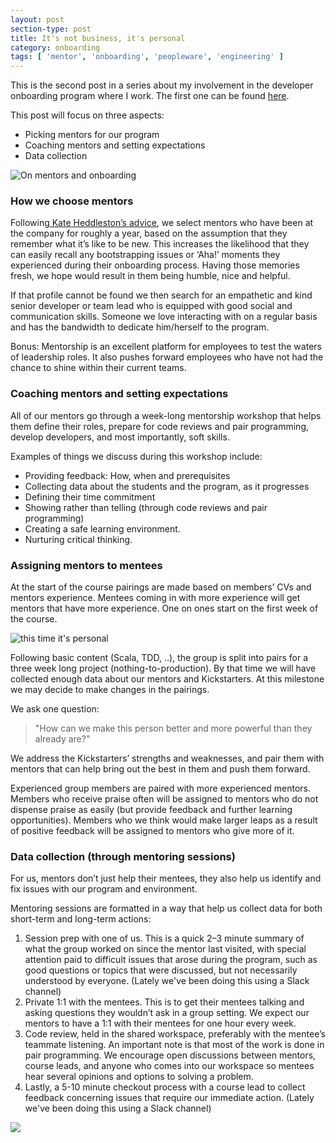 ```yaml
---
layout: post
section-type: post
title: It's not business, it's personal
category: onboarding
tags: [ 'mentor', 'onboarding', 'peopleware', 'engineering' ]
---
```


This is the second post in a series about my involvement in the developer onboarding program where I work. The first one can be found [here](https://karenmeep.github.io/on-boarding/2016/01/01/more-than-an-office.html).

This post will focus on three aspects:

* Picking mentors for our program
* Coaching mentors and setting expectations
* Data collection

![On mentors and onboarding](https://karenmeep.github.io/img/mentorsandonboarding.png)

### How we choose mentors

Following[ Kate Heddleston’s advice](https://kateheddleston.com/blog/onboarding-and-the-cost-of-team-debt), we select mentors who have been at the company for roughly a year, based on the assumption that they remember what it’s like to be new. This increases the likelihood that they can easily recall any bootstrapping issues or ‘Aha!’ moments they experienced during their onboarding process. Having those memories fresh, we hope would result in them being humble, nice and helpful.

If that profile cannot be found we then search for an empathetic and kind senior developer or team lead who is equipped with good social and communication skills. Someone we love interacting with on a regular basis and has the bandwidth to dedicate him/herself to the program.

Bonus: Mentorship is an excellent platform for employees to test the waters of leadership roles. It also pushes forward employees who have not had the chance to shine within their current teams. 

### Coaching mentors and setting expectations

All of our mentors go through a week-long mentorship workshop that helps them define their roles, prepare for code reviews and pair programming, develop developers, and most importantly, soft skills.

Examples of things we discuss during this workshop include:

* Providing feedback: How, when and prerequisites
* Collecting data about the students and the program, as it progresses
* Defining their time commitment
* Showing rather than telling (through code reviews and pair programming)
* Creating a safe learning environment. 
* Nurturing critical thinking.

### Assigning mentors to mentees

At the start of the course pairings are made based on members’ CVs and mentors experience. Mentees coming in with more experience will get mentors that have more experience. One on ones start on the first week of the course.

![this time it's personal](https://karenmeep.github.io/img/personal.jpg)

Following basic content (Scala, TDD, ..), the group is split into pairs for a three week long project (nothing-to-production). By that time we will have collected enough data about our mentors and Kickstarters. At this milestone we may decide to make changes in the pairings.

We ask one question:

> "How can we make this person better and more powerful than they already are?"

We address the Kickstarters’ strengths and weaknesses, and pair them with mentors that can help bring out the best in them and push them forward. 

Experienced group members are paired with more experienced mentors. Members who receive praise often will be assigned to mentors who do not dispense praise as easily (but provide feedback and further learning opportunities). Members who we think would make larger leaps as a result of positive feedback will be assigned to mentors who give more of it. 

### Data collection (through mentoring sessions)

For us, mentors don’t just help their mentees, they also help us identify and fix issues with our program and environment. 

Mentoring sessions are formatted in a way that help us collect data for both short-term and long-term actions: 

1. Session prep with one of us. This is a quick 2–3 minute summary of what the group worked on since the mentor last visited, with special attention paid to difficult issues that arose during the program, such as good questions or topics that were discussed, but not necessarily understood by everyone. (Lately we've been doing this using a Slack channel)
2. Private 1:1 with the mentees. This is to get their mentees talking and asking questions they wouldn’t ask in a group setting. We expect our mentors to have a 1:1 with their mentees for one hour every week. 
3. Code review, held in the shared workspace, preferably with the mentee’s teammate listening. An important note is that most of the work is done in pair programming. We encourage open discussions between mentors, course leads, and anyone who comes into our workspace so mentees hear several opinions and options to solving a problem. 
4. Lastly, a 5-10 minute checkout process with a course lead to collect feedback concerning issues that require our immediate action. (Lately we've been doing this using a Slack channel)

![](https://karenmeep.github.io/img/businesspersonal.jpg)

